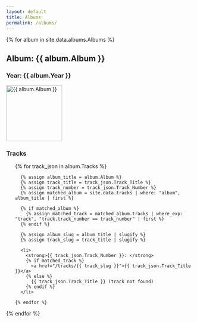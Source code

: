 ```yaml
---
layout: default
title: Albums
permalink: /albums/
---
```


{% for album in site.data.albums.Albums %}

  <h2>Album: {{ album.Album }}</h2>
  <h3>Year: {{ album.Year }}</h3>
  <p><img src="/assets/png/{{ album.Album_Picture }}" alt="{{ album.Album }}" width="150" height="150"></p>

  <h3>Tracks</h3>
  <ul>
    {% for track_json in album.Tracks %}

      {% assign album_title = album.Album %}
      {% assign track_title = track_json.Track_Title %}
      {% assign track_number = track_json.Track_Number %}
      {% assign matched_album = site.data.tracks | where: "album", album_title | first %}

      {% if matched_album %}
        {% assign matched_track = matched_album.tracks | where_exp: "track", "track.track_number == track_number" | first %}
      {% endif %}

      {% assign album_slug = album_title | slugify %}
      {% assign track_slug = track_title | slugify %}
      
      <li>
        <strong>{{ track_json.Track_Number }}: </strong>
        {% if matched_track %}
          <a href="/tracks/{{ track_slug }}">{{ track_json.Track_Title }}</a>
        {% else %}
          {{ track_json.Track_Title }} (track not found)
        {% endif %}
      </li>
    
    {% endfor %}
  </ul>
  
{% endfor %}





